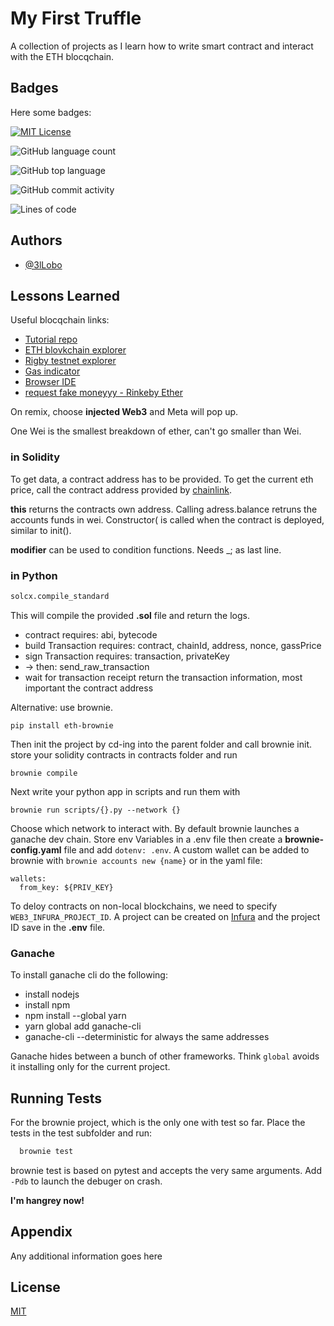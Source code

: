 
# My First Truffle

A collection of projects as I learn how to write smart contract and interact with the ETH blocqchain.


## Badges

Here some badges:

[![MIT License](https://img.shields.io/apm/l/atomic-design-ui.svg?style=for-the-badge)](https://github.com/tterb/atomic-design-ui/blob/master/LICENSEs)


![GitHub language count](https://img.shields.io/github/languages/count/3lLobo/firstTruffle?style=for-the-badge)


![GitHub top language](https://img.shields.io/github/languages/top/3lLobo/firstTruffle?style=for-the-badge)


![GitHub commit activity](https://img.shields.io/github/commit-activity/y/3lLobo/firstTruffle?color=lightblue&style=for-the-badge)


![Lines of code](https://img.shields.io/tokei/lines/github/3lLobo/firstTruffle&style=for-the-badge)


## Authors

- [@3lLobo](https://www.github.com/3lLobo)


## Lessons Learned

Useful blocqchain links:
 - [Tutorial repo](https://github.com/smartcontractkit/full-blockchain-solidity-course-py)
 - [ETH blovkchain explorer](https://etherscan.io/)
 - [Rigby testnet explorer](https://rinkeby.etherscan.io/)
 - [Gas indicator](https://ethgasstation.info/)
 - [Browser IDE](https://remix.ethereum.org/)
 - [request fake moneyyy - Rinkeby Ether](https://docs.chain.link/docs/link-token-contracts/#rinkeby)

On remix, choose __injected Web3__ and Meta will pop up.

One Wei is the smallest breakdown of ether, can't go smaller than Wei.

### in Solidity

To get data, a contract address has to be provided. To get the current eth price, call the contract address provided by [chainlink](https://data.chain.link/ethereum/mainnet/crypto-usd).

__this__ returns the contracts own address. Calling adress.balance retruns the accounts funds in wei. Constructor( is called when the contract is deployed, similar to init().

__modifier__ can be used to condition functions. Needs _; as last line.

### in Python
 
```python
solcx.compile_standard
```
This will compile the provided __.sol__ file and return the logs.


 - contract requires: abi, bytecode
 - build Transaction requires: contract, chainId, address, nonce, gassPrice
 - sign Transaction requires: transaction, privateKey
 - -> then: send_raw_transaction
 - wait for transaction receipt return the transaction information, most important the contract address

Alternative: use brownie. 
```
pip install eth-brownie
```
Then init the project by cd-ing into the parent folder and call brownie init.
store your solidity contracts in contracts folder and run 

```
brownie compile
```

Next write your python app in scripts and run them with 
```
brownie run scripts/{}.py --network {}
```
Choose which network to interact with. By default brownie launches a ganache dev chain.
Store env Variables in a .env file then create a __brownie-config.yaml__ file and add ```dotenv: .env```. 
A custom wallet can be added to brownie with ```brownie accounts new {name}``` or in the yaml file:

```
wallets:
  from_key: ${PRIV_KEY}
```

To deloy contracts on non-local blockchains, we need to specify ``` WEB3_INFURA_PROJECT_ID```. A project can be created on [Infura](https://infura.io/) and the project ID save in the __.env__ file.



### Ganache

To install ganache cli do the following:
 - install nodejs
 - install npm
 - npm install --global yarn
 - yarn global add ganache-cli
 - ganache-cli --deterministic for always the same addresses

Ganache hides between a bunch of other frameworks. Think ```global``` avoids it installing only for the current project.

<!-- .markdown-body {
  --md-code-background: #e3dcef;
  --md-code-text: #4a2b7b;
  --md-code-tabs: #c6b8dd;
  --md-code-radius: 4px;
} -->

## Running Tests

For the brownie project, which is the only one with test so far. Place the tests in the test subfolder and run:
```bash
  brownie test
```
brownie test is based on pytest and accepts the very same arguments. Add ```-Pdb``` to launch the debuger on crash.

__I'm hangrey now!__

## Appendix

Any additional information goes here


## License

[MIT](https://choosealicense.com/licenses/mit/)


